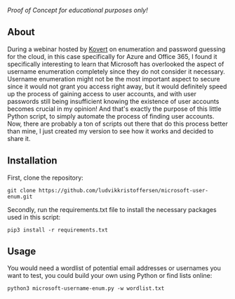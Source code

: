 *Proof of Concept for educational purposes only!*

## About
During a webinar hosted by [Kovert](https://www.linkedin.com/events/hvordanvibryterossinnisky-intro7176497881669935104/comments/) on enumeration and password guessing for the cloud, in this case specifically for Azure and Office 365, I found it specifically interesting to learn that Microsoft has overlooked the aspect of username enumeration completely since they do not consider it necessary. Username enumeration might not be the most important aspect to secure since it would not grant you access right away, but it would definitely speed up the process of gaining access to user accounts, and with user passwords still being insufficient knowing the existence of user accounts becomes crucial in my opinion! And that's exactly the purpose of this little Python script, to simply automate the process of finding user accounts. Now, there are probably a ton of scripts out there that do this process better than mine, I just created my version to see how it works and decided to share it.
## Installation
First, clone the repository:
```
git clone https://github.com/ludvikkristoffersen/microsoft-user-enum.git
```
Secondly, run the requirements.txt file to install the necessary packages used in this script:
```
pip3 install -r requirements.txt
```
## Usage
You would need a wordlist of potential email addresses or usernames you want to test, you could build your own using Python or find lists online:
```
python3 microsoft-username-enum.py -w wordlist.txt
```

